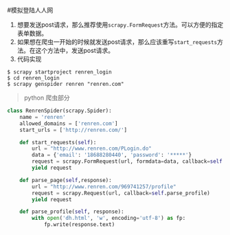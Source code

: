 #模拟登陆人人网
1. 想要发送post请求，那么推荐使用`scrapy.FormRequest`方法。可以方便的指定表单数据。
2. 如果想在爬虫一开始的时候就发送post请求，那么应该重写`start_requests`方法。在这个方法中，发送post请求。
3. 代码实现
```shell
$ scrapy startproject renren_login
$ cd renren_login
$ scrapy genspider renren "renren.com"
```
> python 爬虫部分

```python
class RenrenSpider(scrapy.Spider):
    name = 'renren'
    allowed_domains = ['renren.com']
    start_urls = ['http://renren.com/']

    def start_requests(self):
        url = "http://www.renren.com/PLogin.do"
        data = {'email': '18688280440', 'password': '*****'}
        request = scrapy.FormRequest(url, formdata=data, callback=self.parse_page)
        yield request

    def parse_page(self,response):
        url = "http://www.renren.com/969741257/profile"
        request = scrapy.Request(url, callback=self.parse_profile)
        yield request

    def parse_profile(self, response):
        with open('dh.html', 'w', encoding='utf-8') as fp:
            fp.write(response.text)

```